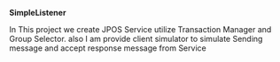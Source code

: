 **SimpleListener**

In This project we create JPOS Service utilize Transaction Manager and Group Selector. also I am provide client simulator to simulate Sending message and accept response message from Service

